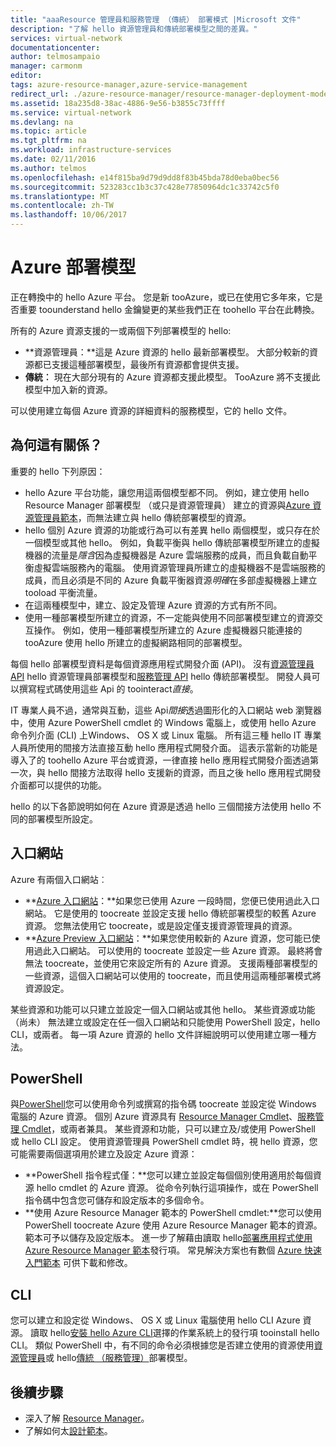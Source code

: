```yaml
---
title: "aaaResource 管理員和服務管理 （傳統） 部署模式 |Microsoft 文件"
description: "了解 hello 資源管理員和傳統部署模型之間的差異。"
services: virtual-network
documentationcenter: 
author: telmosampaio
manager: carmonm
editor: 
tags: azure-resource-manager,azure-service-management
redirect_url: ./azure-resource-manager/resource-manager-deployment-model
ms.assetid: 18a235d8-38ac-4886-9e56-b3855c73ffff
ms.service: virtual-network
ms.devlang: na
ms.topic: article
ms.tgt_pltfrm: na
ms.workload: infrastructure-services
ms.date: 02/11/2016
ms.author: telmos
ms.openlocfilehash: e14f815ba9d79d9dd8f83b45bda78d0eba0bec56
ms.sourcegitcommit: 523283cc1b3c37c428e77850964dc1c33742c5f0
ms.translationtype: MT
ms.contentlocale: zh-TW
ms.lasthandoff: 10/06/2017
---
```

# <a name="azure-deployment-models"></a>Azure 部署模型
正在轉換中的 hello Azure 平台。  您是新 tooAzure，或已在使用它多年來，它是否重要 toounderstand hello 金鑰變更的某些我們正在 toohello 平台在此轉換。

所有的 Azure 資源支援的一或兩個下列部署模型的 hello:

* **資源管理員：**這是 Azure 資源的 hello 最新部署模型。 大部分較新的資源都已支援這種部署模型，最後所有資源都會提供支援。   
* **傳統︰** 現在大部分現有的 Azure 資源都支援此模型。 TooAzure 將不支援此模型中加入新的資源。

可以使用建立每個 Azure 資源的詳細資料的服務模型，它的 hello 文件。

## <a name="why-does-this-matter"></a>為何這有關係？
重要的 hello 下列原因：

* hello Azure 平台功能，讓您用這兩個模型都不同。  例如，建立使用 hello Resource Manager 部署模型 （或只是資源管理員） 建立的資源與[Azure 資源管理員範本](azure-resource-manager/resource-group-overview.md#template-deployment)，而無法建立與 hello 傳統部署模型的資源。
* hello 個別 Azure 資源的功能或行為可以有差異 hello 兩個模型，或只存在於一個模型或其他 hello。  例如，負載平衡與 hello 傳統部署模型所建立的虛擬機器的流量是*隱含*因為虛擬機器是 Azure 雲端服務的成員，而且負載自動平衡虛擬雲端服務內的電腦。 使用資源管理員所建立的虛擬機器不是雲端服務的成員，而且必須是不同的 Azure 負載平衡器資源*明確*在多部虛擬機器上建立 tooload 平衡流量。  
* 在這兩種模型中，建立、設定及管理 Azure 資源的方式有所不同。
* 使用一種部署模型所建立的資源，不一定能與使用不同部署模型建立的資源交互操作。 例如，使用一種部署模型所建立的 Azure 虛擬機器只能連接的 tooAzure 使用 hello 所建立的虛擬網路相同的部署模型。    

每個 hello 部署模型資料是每個資源應用程式開發介面 (API)。  沒有[資源管理員 API](https://msdn.microsoft.com/library/azure/dn948464.aspx) hello 資源管理員部署模型和[服務管理 API](https://msdn.microsoft.com/library/azure/ee460799.aspx) hello 傳統部署模型。 開發人員可以撰寫程式碼使用這些 Api 的 toointeract*直接*。  

IT 專業人員不過，通常與互動，這些 Api*間接*透過圖形化的入口網站 web 瀏覽器中，使用 Azure PowerShell cmdlet 的 Windows 電腦上，或使用 hello Azure 命令列介面 (CLI) 上Windows、 OS X 或 Linux 電腦。 所有這三種 hello IT 專業人員所使用的間接方法直接互動 hello 應用程式開發介面。 這表示當新的功能是導入了的 toohello Azure 平台或資源，一律直接 hello 應用程式開發介面透過第一次，與 hello 間接方法取得 hello 支援新的資源，而且之後 hello 應用程式開發介面都可以提供的功能。  

hello 的以下各節說明如何在 Azure 資源是透過 hello 三個間接方法使用 hello 不同的部署模型所設定。

## <a name="portals"></a>入口網站
Azure 有兩個入口網站︰

* **[Azure 入口網站](https://manage.windowsazure.com)：**如果您已使用 Azure 一段時間，您便已使用過此入口網站。 它是使用的 toocreate 並設定支援 hello 傳統部署模型的較舊 Azure 資源。 您無法使用它 toocreate，或是設定僅支援資源管理員的資源。 
* **[Azure Preview 入口網站](https://azure.microsoft.com/overview/preview-portal/)：**如果您使用較新的 Azure 資源，您可能已使用過此入口網站。 可以使用的 toocreate 並設定一些 Azure 資源。 最終將會無法 toocreate，並使用它來設定所有的 Azure 資源。 支援兩種部署模型的一些資源，這個入口網站可以使用的 toocreate，而且使用這兩種部署模式將資源設定。 

某些資源和功能可以只建立並設定一個入口網站或其他 hello。 某些資源或功能 （尚未） 無法建立或設定在任一個入口網站和只能使用 PowerShell 設定，hello CLI，或兩者。 每一項 Azure 資源的 hello 文件詳細說明可以使用建立哪一種方法。 

## <a name="powershell"></a>PowerShell
與[PowerShell](/powershell/azureps-cmdlets-docs)您可以使用命令列或撰寫的指令碼 toocreate 並設定從 Windows 電腦的 Azure 資源。  個別 Azure 資源具有 [Resource Manager Cmdlet](/powershell/azure/overview)、[服務管理 Cmdlet](/powershell/azure/overview?view=azuresmps-3.7.0)，或兩者兼具。  某些資源和功能，只可以建立及/或使用 PowerShell 或 hello CLI 設定。 使用資源管理員 PowerShell cmdlet 時，視 hello 資源，您可能需要兩個選項用於建立及設定 Azure 資源：

* **PowerShell 指令程式僅：**您可以建立並設定每個個別使用適用於每個資源 hello cmdlet 的 Azure 資源。 從命令列執行這項操作，或在 PowerShell 指令碼中包含您可儲存和設定版本的多個命令。
* **使用 Azure Resource Manager 範本的 PowerShell cmdlet:**您可以使用 PowerShell toocreate Azure 使用 Azure Resource Manager 範本的資源。 範本可予以儲存及設定版本。 進一步了解藉由讀取 hello[部署應用程式使用 Azure Resource Manager 範本](resource-group-template-deploy.md)發行項。 常見解決方案也有數個 [Azure 快速入門範本](https://azure.microsoft.com/documentation/templates/) 可供下載和修改。

## <a name="cli"></a>CLI
您可以建立和設定從 Windows、 OS X 或 Linux 電腦使用 hello CLI Azure 資源。  讀取 hello[安裝 hello Azure CLI](cli-install-nodejs.md)選擇的作業系統上的發行項 tooinstall hello CLI。 類似 PowerShell 中，有不同的命令必須根據您是否建立使用的資源使用[資源管理員](xplat-cli-azure-resource-manager.md)或 hello[傳統 （服務管理）](virtual-machines/linux/classic/manage-visual-studio.md?toc=%2fazure%2fvirtual-machines%2flinux%2fclassic%2ftoc.json)部署模型。

## <a name="next-steps"></a>後續步驟
* 深入了解 [Resource Manager](azure-resource-manager/resource-group-overview.md)。
* 了解如何太[設計範本](best-practices-resource-manager-design-templates.md)。

